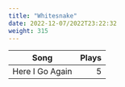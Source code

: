 ```yaml
---
title: "Whitesnake"
date: 2022-12-07/2022T23:22:32
weight: 315
---
```




 Song | Plays 
----- | -----:
Here I Go Again | 5
